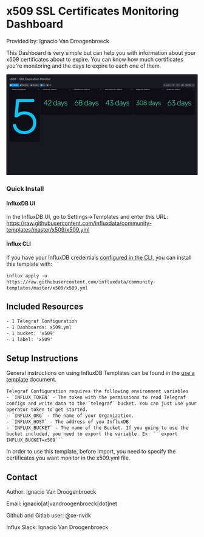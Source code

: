 # x509 SSL Certificates Monitoring Dashboard

Provided by: Ignacio Van Droogenbroeck

This Dashboard is very simple but can help you with information about your x509 certificates about to expire. You can know how much certificates you're monitoring and the days to expire to each one of them.

![Dashboard Screenshot](screenshot.png)

### Quick Install

#### InfluxDB UI

In the InfluxDB UI, go to Settings->Templates and enter this URL: https://raw.githubusercontent.com/influxdata/community-templates/master/x509/x509.yml

#### Influx CLI
If you have your InfluxDB credentials [configured in the CLI](https://v2.docs.influxdata.com/v2.0/reference/cli/influx/config/), you can install this template with:

```
influx apply -u https://raw.githubusercontent.com/influxdata/community-templates/master/x509/x509.yml
```

## Included Resources

    - 1 Telegraf Configuration
    - 1 Dashboards: x509.yml
    - 1 bucket: 'x509'
    - 1 label: 'x509'

## Setup Instructions

General instructions on using InfluxDB Templates can be found in the [use a template](../docs/use_a_template.md) document.

    Telegraf Configuration requires the following environment variables
    - `INFLUX_TOKEN` - The token with the permissions to read Telegraf configs and write data to the `telegraf` bucket. You can just use your operator token to get started.
    - `INFLUX_ORG` - The name of your Organization.
    - `INFLUX_HOST` - The address of you InfluxDB
    - `INFLUX_BUCKET` - The name of the Bucket. If you going to use the bucket included, you need to export the variable. Ex: ```export INFLUX_BUCKET=x509```

In order to use this template, before import, you need to specify the certificates you want monitor in the x509.yml file.

## Contact

Author: Ignacio Van Droogenbroeck

Email: ignacio[at]vandroogenbroeck[dot]net

Github and Gitlab user: @xe-nvdk

Influx Slack: Ignacio Van Droogenbroeck
